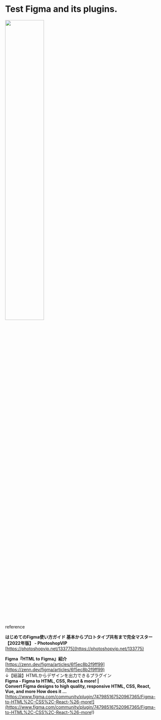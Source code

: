 # Test Figma and its plugins.

<img src="https://evofan.github.io/test_Figma/screenshot/pic_tropicana.jpg" width="50%">  

reference  

**はじめてのFigma使い方ガイド 基本からプロトタイプ共有まで完全マスター【2022年版】 - PhotoshopVIP**  
[https://photoshopvip.net/133775](https://photoshopvip.net/133775)  

**Figma『HTML to Figma』紹介**  
[https://zenn.dev/figma/articles/6f5ec8b2f9ff99](https://zenn.dev/figma/articles/6f5ec8b2f9ff99)  
↓【結論】HTMLからデザインを出力できるプラグイン  
**Figma - Figma to HTML, CSS, React &amp; more! |  
Convert Figma designs to high quality, responsive HTML, CSS, React, Vue, and more How does it ...**  
[https://www.figma.com/community/plugin/747985167520967365/Figma-to-HTML%2C-CSS%2C-React-%26-more!](https://www.figma.com/community/plugin/747985167520967365/Figma-to-HTML%2C-CSS%2C-React-%26-more!)  


